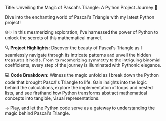 Title: Unveiling the Magic of Pascal's Triangle: A Python Project Journey 🚀

Dive into the enchanting world of Pascal's Triangle with my latest Python project!

🌐✨ In this mesmerizing exploration, I've harnessed the power of Python to unlock the secrets of this mathematical marvel.

🔍 **Project Highlights:**
Discover the beauty of Pascal's Triangle as I seamlessly navigate through its intricate patterns and unveil the hidden treasures it holds. From its mesmerizing symmetry to the intriguing binomial coefficients, every step of the journey is illuminated with Pythonic elegance.

💻 **Code Breakdown:**
Witness the magic unfold as I break down the Python code that brought Pascal's Triangle to life. Gain insights into the logic behind the calculations, explore the implementation of loops and nested lists, and see firsthand how Python transforms abstract mathematical concepts into tangible, visual representations.

-> Play, and let the Python code serve as a gateway to understanding the magic behind Pascal's Triangle.
